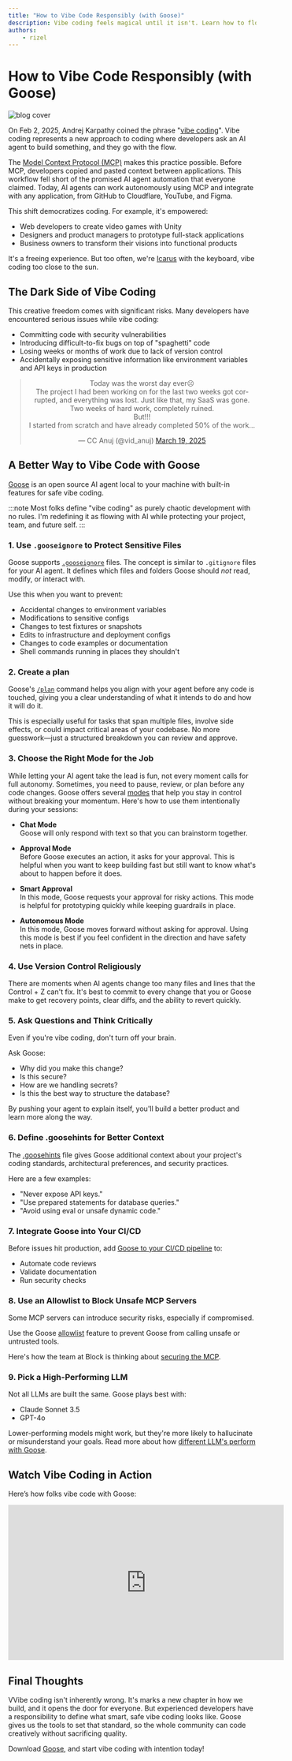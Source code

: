 ```yaml
---
title: "How to Vibe Code Responsibly (with Goose)"
description: Vibe coding feels magical until it isn't. Learn how to flow with Goose while protecting your code, your team, and your future self.
authors: 
    - rizel
---
```


# How to Vibe Code Responsibly (with Goose)

![blog cover](responsible-vibe-code.png)

On Feb 2, 2025, Andrej Karpathy coined the phrase "[vibe coding](https://x.com/karpathy/status/1886192184808149383)". Vibe coding represents a new approach to coding where developers ask an AI agent to build something, and they go with the flow. 

The [Model Context Protocol (MCP)](https://modelcontextprotocol.io/introduction) makes this practice possible. Before MCP, developers copied and pasted context between applications. This workflow fell short of the promised AI agent automation that everyone claimed. Today, AI agents can work autonomously using MCP and integrate with any application, from GitHub to Cloudflare, YouTube, and Figma.

This shift democratizes coding. For example, it's empowered:

* Web developers to create video games with Unity  
* Designers and product managers to prototype full-stack applications  
* Business owners to transform their visions into functional products

It's a freeing experience. But too often, we're [Icarus](https://www.britannica.com/topic/Icarus-Greek-mythology) with the keyboard, vibe coding too close to the sun.

<!--truncate-->

## The Dark Side of Vibe Coding

This creative freedom comes with significant risks. Many developers have encountered serious issues while vibe coding:

* Committing code with security vulnerabilities  
* Introducing difficult-to-fix bugs on top of "spaghetti" code  
* Losing weeks or months of work due to lack of version control  
* Accidentally exposing sensitive information like environment variables and API keys in production

<blockquote className="twitter-tweet" data-dnt="true" align="center"><p lang="en" dir="ltr">Today was the worst day ever☹️<br />The project I had been working on for the last two weeks got corrupted, and everything was lost. Just like that, my SaaS was gone. Two weeks of hard work, completely ruined.<br />But!!!<br />I started from scratch and have already completed 50% of the work…</p>&mdash; CC Anuj (@vid_anuj) <a href="https://twitter.com/vid_anuj/status/1902379748501880934?ref_src=twsrc%5Etfw">March 19, 2025</a></blockquote>
<script async src="https://platform.twitter.com/widgets.js" charSet="utf-8"></script>


## A Better Way to Vibe Code with Goose

[Goose](https://block.github.io/goose) is an open source AI agent local to your machine with built-in features for safe vibe coding.  

:::note
Most folks define "vibe coding" as purely chaotic development with no rules. I'm redefining it as flowing with AI while protecting your project, team, and future self.
:::

### 1. Use `.gooseignore` to Protect Sensitive Files

Goose supports [`.gooseignore`](https://block.github.io/goose/docs/guides/using-gooseignore) files. The concept is similar to `.gitignore` files for your AI agent. It defines which files and folders Goose should *not* read, modify, or interact with.

Use this when you want to prevent:

* Accidental changes to environment variables  
* Modifications to sensitive configs  
* Changes to test fixtures or snapshots  
* Edits to infrastructure and deployment configs  
* Changes to code examples or documentation  
* Shell commands running in places they shouldn't

### 2. Create a plan

Goose's [`/plan`](https://block.github.io/goose/docs/guides/goose-cli-commands#examples) command helps you align with your agent before any code is touched, giving you a clear understanding of what it intends to do and how it will do it.

This is especially useful for tasks that span multiple files, involve side effects, or could impact critical areas of your codebase. No more guesswork—just a structured breakdown you can review and approve.

### 3. Choose the Right Mode for the Job

While letting your AI agent take the lead is fun, not every moment calls for full autonomy. Sometimes, you need to pause, review, or plan before any code changes. Goose offers several [modes](https://block.github.io/goose/docs/guides/goose-permissions) that help you stay in control without breaking your momentum. Here's how to use them intentionally during your sessions:

* **Chat Mode**  
  Goose will only respond with text so that you can brainstorm together.

* **Approval Mode**  
  Before Goose executes an action, it asks for your approval. This is helpful when you want to keep building fast but still want to know what's about to happen before it does.

* **Smart Approval**  
  In this mode, Goose requests your approval for risky actions. This mode is helpful for prototyping quickly while keeping guardrails in place.

* **Autonomous Mode**  
  In this mode, Goose moves forward without asking for approval. Using this mode is best if you feel confident in the direction and have safety nets in place.

### 4. Use Version Control Religiously

There are moments when AI agents change too many files and lines that the Control + Z can't fix. It's best to commit to every change that you or Goose make to get recovery points, clear diffs, and the ability to revert quickly.  

### 5. Ask Questions and Think Critically

Even if you're vibe coding, don't turn off your brain.

Ask Goose:

* Why did you make this change?  
* Is this secure?  
* How are we handling secrets?  
* Is this the best way to structure the database?

By pushing your agent to explain itself, you'll build a better product and learn more along the way.

### 6. Define .goosehints for Better Context

The [.goosehints](https://block.github.io/goose/docs/guides/using-goosehints) file gives Goose additional context about your project's coding standards, architectural preferences, and security practices.  

Here are a few examples:

* "Never expose API keys."  
* "Use prepared statements for database queries."  
* "Avoid using eval or unsafe dynamic code."

### 7. Integrate Goose into Your CI/CD

Before issues hit production, add [Goose to your CI/CD pipeline](https://block.github.io/goose/docs/tutorials/cicd) to:
- Automate code reviews  
- Validate documentation  
- Run security checks  

### 8. Use an Allowlist to Block Unsafe MCP Servers

Some MCP servers can introduce security risks, especially if compromised.

Use the Goose [allowlist](https://github.com/block/goose/blob/main/crates/goose-server/ALLOWLIST.md) feature to prevent Goose from calling unsafe or untrusted tools.

Here's how the team at Block is thinking about [securing the MCP](https://block.github.io/goose/blog/2025/03/31/securing-mcp).

### 9. Pick a High-Performing LLM

Not all LLMs are built the same. Goose plays best with:

* Claude Sonnet 3.5  
* GPT-4o  

Lower-performing models might work, but they're more likely to hallucinate or misunderstand your goals. Read more about how [different LLM's perform with Goose](https://block.github.io/goose/blog/2025/03/31/goose-benchmark/).  

## Watch Vibe Coding in Action  
Here’s how folks vibe code with Goose:  

<iframe width="560" height="315" src="https://www.youtube.com/embed/xZo3aA-vFi4?si=14bVczrCUwdKBZyg" title="The Great Great Off" frameborder="0" allow="accelerometer; autoplay; clipboard-write; encrypted-media; gyroscope; picture-in-picture; web-share" referrerpolicy="strict-origin-when-cross-origin" allowfullscreen></iframe>

## Final Thoughts

VVibe coding isn't inherently wrong. It's marks a new chapter in how we build, and it opens the door for everyone. But experienced developers have a responsibility to define what smart, safe vibe coding looks like. Goose gives us the tools to set that standard, so the whole community can code creatively without sacrificing quality.

Download [Goose](https://block.github.io/goose/docs/getting-started/installation/), and start vibe coding with intention today!

<head>
  <meta property="og:title" content="How to Vibe Code Responsibly (with Goose)" />
  <meta property="og:type" content="article" />
  <meta property="og:url" content="https://block.github.io/goose/blog/2025/04/08/vibe-code-responsibly" />
  <meta property="og:description" content="Vibe coding feels magical until it isn't. Learn how to flow with Goose while protecting your code, your team, and your future self." />
  <meta property="og:image" content="http://block.github.io/goose/assets/images/responsible-vibe-code-a77f5e24a879edda943cc76f1fc0bd2a.png" />
  <meta name="twitter:card" content="summary_large_image" />
  <meta property="twitter:domain" content="block.github.io/goose" />
  <meta name="twitter:title" content="How to Vibe Code Responsibly (with Goose)" />
  <meta name="twitter:description" content="Vibe coding feels magical until it isn't. Learn how to flow with Goose while protecting your code, your team, and your future self." />
  <meta name="twitter:image" content="http://block.github.io/goose/assets/images/responsible-vibe-code-a77f5e24a879edda943cc76f1fc0bd2a.png" />
</head>